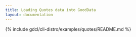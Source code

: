 ```yaml
---
title: Loading Quotes data into GoodData
layout: documentation
---
```


{% include gdcl/cli-distro/examples/quotes/README.md %}